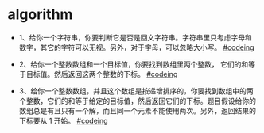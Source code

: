 # algorithm

- 1、给你一个字符串，你要判断它是否是回文字符串。字符串里只考虑字母和数字，其它的字符可以无视。另外，对于字母，可以忽略大小写。
[#codeing](./src/main/java/com/algorithm/code/One.java)

- 2、给你一个整数数组和一个目标值，你要找到数组里两个整数， 它们的和等于目标值。然后返回这两个整数的下标。
[#codeing](./src/main/java/com/algorithm/code/Two.java)

- 3、给你一个整数数组，并且这个数组是按递增排序的，你要找到数组中的两个整数，它们的和等于给定的目标值，然后返回它们的下标。题目假设给你的数组总是有且只有一个解，而且同一个元素不能使用两次。另外，返回结果的下标要从 1 开始。
[#codeing](./src/main/java/com/algorithm/code/Three.java)